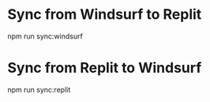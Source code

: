 # Sync from Windsurf to Replit
npm run sync:windsurf

# Sync from Replit to Windsurf
npm run sync:replit